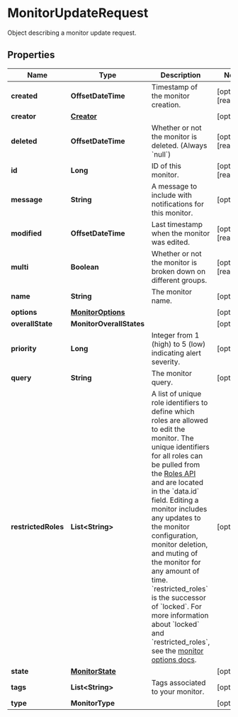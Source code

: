 # MonitorUpdateRequest

Object describing a monitor update request.

## Properties

| Name                | Type                                    | Description                                                                                                                                                                                                                                                                                                                                                                                                                                                                                                                                                                                                                                                                                   | Notes                 |
| ------------------- | --------------------------------------- | --------------------------------------------------------------------------------------------------------------------------------------------------------------------------------------------------------------------------------------------------------------------------------------------------------------------------------------------------------------------------------------------------------------------------------------------------------------------------------------------------------------------------------------------------------------------------------------------------------------------------------------------------------------------------------------------- | --------------------- |
| **created**         | **OffsetDateTime**                      | Timestamp of the monitor creation.                                                                                                                                                                                                                                                                                                                                                                                                                                                                                                                                                                                                                                                            | [optional] [readonly] |
| **creator**         | [**Creator**](Creator.md)               |                                                                                                                                                                                                                                                                                                                                                                                                                                                                                                                                                                                                                                                                                               | [optional]            |
| **deleted**         | **OffsetDateTime**                      | Whether or not the monitor is deleted. (Always &#x60;null&#x60;)                                                                                                                                                                                                                                                                                                                                                                                                                                                                                                                                                                                                                              | [optional] [readonly] |
| **id**              | **Long**                                | ID of this monitor.                                                                                                                                                                                                                                                                                                                                                                                                                                                                                                                                                                                                                                                                           | [optional] [readonly] |
| **message**         | **String**                              | A message to include with notifications for this monitor.                                                                                                                                                                                                                                                                                                                                                                                                                                                                                                                                                                                                                                     | [optional]            |
| **modified**        | **OffsetDateTime**                      | Last timestamp when the monitor was edited.                                                                                                                                                                                                                                                                                                                                                                                                                                                                                                                                                                                                                                                   | [optional] [readonly] |
| **multi**           | **Boolean**                             | Whether or not the monitor is broken down on different groups.                                                                                                                                                                                                                                                                                                                                                                                                                                                                                                                                                                                                                                | [optional] [readonly] |
| **name**            | **String**                              | The monitor name.                                                                                                                                                                                                                                                                                                                                                                                                                                                                                                                                                                                                                                                                             | [optional]            |
| **options**         | [**MonitorOptions**](MonitorOptions.md) |                                                                                                                                                                                                                                                                                                                                                                                                                                                                                                                                                                                                                                                                                               | [optional]            |
| **overallState**    | **MonitorOverallStates**                |                                                                                                                                                                                                                                                                                                                                                                                                                                                                                                                                                                                                                                                                                               | [optional]            |
| **priority**        | **Long**                                | Integer from 1 (high) to 5 (low) indicating alert severity.                                                                                                                                                                                                                                                                                                                                                                                                                                                                                                                                                                                                                                   | [optional]            |
| **query**           | **String**                              | The monitor query.                                                                                                                                                                                                                                                                                                                                                                                                                                                                                                                                                                                                                                                                            | [optional]            |
| **restrictedRoles** | **List&lt;String&gt;**                  | A list of unique role identifiers to define which roles are allowed to edit the monitor. The unique identifiers for all roles can be pulled from the [Roles API](https://docs.datadoghq.com/api/latest/roles/#list-roles) and are located in the &#x60;data.id&#x60; field. Editing a monitor includes any updates to the monitor configuration, monitor deletion, and muting of the monitor for any amount of time. &#x60;restricted_roles&#x60; is the successor of &#x60;locked&#x60;. For more information about &#x60;locked&#x60; and &#x60;restricted_roles&#x60;, see the [monitor options docs](https://docs.datadoghq.com/monitors/guide/monitor_api_options/#permissions-options). | [optional]            |
| **state**           | [**MonitorState**](MonitorState.md)     |                                                                                                                                                                                                                                                                                                                                                                                                                                                                                                                                                                                                                                                                                               | [optional]            |
| **tags**            | **List&lt;String&gt;**                  | Tags associated to your monitor.                                                                                                                                                                                                                                                                                                                                                                                                                                                                                                                                                                                                                                                              | [optional]            |
| **type**            | **MonitorType**                         |                                                                                                                                                                                                                                                                                                                                                                                                                                                                                                                                                                                                                                                                                               | [optional]            |
